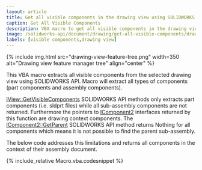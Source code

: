 ```yaml
---
layout: article
title: Get all visible components in the drawing view using SOLIDWORKS API
caption: Get All Visible Components
description: VBA macro to get all visible components in the drawing view (including sub-assemblies) using SOLIDWORKS API
image: /solidworks-api/document/drawing/get-all-visible-components/drawing-view-feature-tree.png
labels: [visible components,drawing view]
---
```

{% include img.html src="drawing-view-feature-tree.png" width=350 alt="Drawing view feature manager tree" align="center" %}

This VBA macro extracts all visible components from the selected drawing view using SOLIDWORKS API. Macro will extract all types of components (part components and assembly components).

[IView::GetVisibleComponents](http://help.solidworks.com/2013/english/api/sldworksapi/solidworks.interop.sldworks~solidworks.interop.sldworks.iview~getvisiblecomponents.html) SOLIDWORKS API methods only extracts part components (i.e. sldprt files) while all sub-assembly components are not returned. Furthermore the pointers to [IComponent2](http://help.solidworks.com/2017/english/api/sldworksapi/SOLIDWORKS.Interop.sldworks~SOLIDWORKS.Interop.sldworks.IComponent2.html) interfaces returned by this function are drawing context components. The [IComponent2::GetParent](http://help.solidworks.com/2016/english/api/sldworksapi/solidworks.interop.sldworks~solidworks.interop.sldworks.icomponent2~getparent.html) SOLIDWORKS API method returns Nothing for all components which means it is not possible to find the parent sub-assembly.

The below code addresses this limitations and returns all components in the context of their assembly document.

{% include_relative Macro.vba.codesnippet %}
